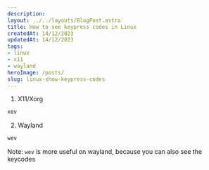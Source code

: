 ```yaml
---
description:
layout: ../../layouts/BlogPost.astro
title: How to see keypress codes in Linux
createdAt: 14/12/2023
updatedAt: 14/12/2023
tags:
- linux
- x11
- wayland
heroImage: /posts/
slug: linux-show-keypress-codes
---
```


1. X11/Xorg

```bash
xev
```

2. Wayland

```bash
wev
```

Note:
`wev` is more useful on wayland, because you can also see the keycodes
